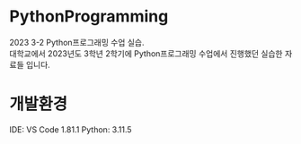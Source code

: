 # PythonProgramming
2023 3-2 Python프로그래밍 수업 실습. </br>
대학교에서 2023년도 3학년 2학기에 Python프로그래밍 수업에서 진행했던 실습한 자료들 입니다. </br>

# 개발환경
IDE: VS Code 1.81.1
Python: 3.11.5
